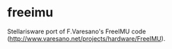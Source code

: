 freeimu
=======

Stellarisware port of F.Varesano's FreeIMU code (http://www.varesano.net/projects/hardware/FreeIMU).